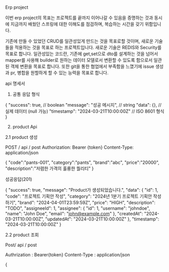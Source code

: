 Erp project

이번 erp project의 목표는 프로젝트를 끝까지 이어나갈 수 있음을 증명하는 것과 동시에 지금까지 배웠던 스프링에 대한 이해도를 점검하며, 복습하는 시간을 갖기 위함입니다.

기존에 만들 수 있었던 CRUD를 일관성있게 만드는 것을 목표로할 것이며, 새로운 기술들을 적용하는 것을 목표로 하는 프로젝트입니다. 새로운 기술은 REDIS와 Security를 목표로 합니다.
일관성있는 코드란, 기존에 get,set으로 dto를 설계하는 것을 넘어서 mapper를 사용해 builder로 원하는 데이터 모델로서 변환할 수 있도록 함으로서 일관된 객체 변환을 목표로 합니다.
또한 git을 통한 협업에서 부족함을 느꼈기에 issue 생성과 pr, 병합을 원할하게 할 수 있는 능력을 목표로 합니다.


api 명세서

1. 공통 응답 형식
   
{
    "success": true,           // boolean
    "message": "성공 메시지",   // string
    "data": {},               // 실제 데이터 (null 가능)
    "timestamp": "2024-03-21T10:00:00Z"  // ISO 8601 형식
}

2. product Api

2.1 product 생성

POST / api / post
Authorization: Bearer {token}
Content-Type: application/json

{
  "code":"pants-001",
  "category":"pants",
  "brand":"abc",
  "price":"20000",
  "description":"저렴한 가격의 훌륭한 퀄리티"
}

성공응답(201)

{
    "success": true,
    "message": "Product가 생성되었습니다.",
    "data": {
        "id": 1,
        "code": "프로젝트 기획안 작성",
        "category": "2024년 1분기 프로젝트 기획안 작성하기",
        "brand": "2024-04-01T23:59:59Z",
        "price": "HIGH",
        "description": "TODO",
        "assigneeId": 1,
        "assignee": {
            "id": 1,
            "username": "johndoe",
            "name": "John Doe",
            "email": "john@example.com"
        },
        "createdAt": "2024-03-21T10:00:00Z",
        "updatedAt": "2024-03-21T10:00:00Z"
    },
    "timestamp": "2024-03-21T10:00:00Z"
}

2.2 product 조회

Post/ api / post

Authrization : Bearer{token}
Content-Type : application/json

{




